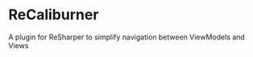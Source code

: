 ReCaliburner
============

A plugin for ReSharper to simplify navigation between ViewModels and Views
